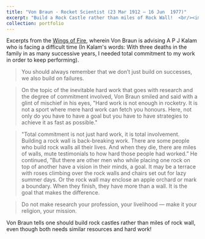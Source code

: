 ```yaml
---
title: "Von Braun - Rocket Scientist (23 Mar 1912 – 16 Jun  1977)"
excerpt: "Build a Rock Castle rather than miles of Rock Wall!  <br/><img src='/images/vbrown_ons.jpg' width='800'>"
collection: portfolio
---
```



Excerpts from the [Wings of Fire](https://ati.dae.gov.in/ati12052021_8.pdf), wherein Von Braun is advising A P J Kalam who is facing a difficult time (In Kalam's words: With three deaths in the family in as many successive years, I needed total commitment to my work in order to
keep performing).
> You should always remember that we don’t just build on successes, we also build on failures.

> On the topic of the inevitable hard work that goes with research and the degree of commitment
involved, Von Braun smiled and said with a glint of mischief in his eyes, "Hard work is not enough in rocketry. It is not a sport where mere hard work can fetch you honours. Here, not only do you have to have a goal but you have to have strategies to achieve it as fast as possible."

>"Total commitment is not just hard work, it is total involvement. Building a rock wall is back-breaking work. There are some people who build rock walls all their lives. And when they die, there are miles of walls, mute testimonials to how hard those people had worked.” He continued, "But there are other men who while placing one rock on top of another have a vision in their minds, a goal. It may be a terrace with roses climbing over the rock walls and chairs set out for lazy summer days. Or
the rock wall may enclose an apple orchard or mark a boundary. When they finish, they have more than a wall. It is the goal that makes the difference. 

>  Do not make research your profession, your livelihood — make it your religion, your
mission.

Von Braun tells one should build rock castles rather than miles of rock wall, even though both needs similar resources and hard work!

